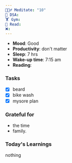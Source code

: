 ```yaml
---
🧘🏻‍♂️ Meditate: "10"
🤖 DSA: 
🏋 Gym: 
📖 Read: 
❌:
---
```

- **Mood**: Good
- **Productivity**: don't matter
- **Sleep**: 7 hrs
- **Wake-up time**: 7:15 am
- **Reading**: 

### Tasks
- [x] beard
- [x] bike wash
- [x] mysore plan

### Grateful for
- the time
- family.

### Today's Learnings
nothing
